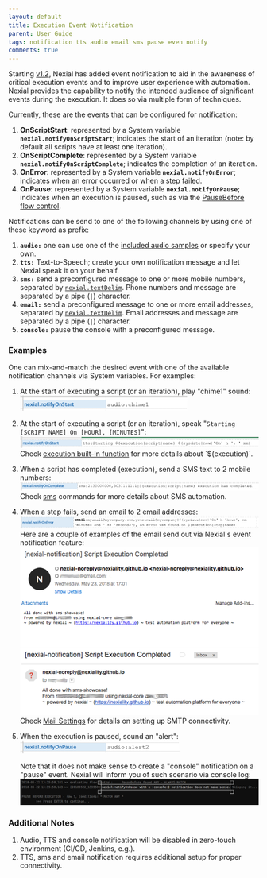 ```yaml
---
layout: default
title: Execution Event Notification
parent: User Guide
tags: notification tts audio email sms pause even notify
comments: true
---
```



Starting [v1.2](../release/nexial-core-v1.2.changelog), Nexial has added event notification to aid in the awareness of
critical execution events and to improve user experience with automation. Nexial provides the capability to notify
the intended audience of significant events during the execution. It does so via multiple form of techniques.

Currently, these are the events that can be configured for notification:
1. **OnScriptStart**: represented by a System variable **`nexial.notifyOnScriptStart`**; indicates the start of an 
   iteration (note: by default all scripts have at least one iteration).
2. **OnScriptComplete**: represented by a System variable **`nexial.notifyOnScriptComplete`**; indicates the completion 
   of an iteration.
3. **OnError**: represented by a System variable **`nexial.notifyOnError`**; indicates when an error occurred or when a 
   step failed.
4. **OnPause**: represented by a System variable **`nexial.notifyOnPause`**; indicates when an execution is paused, 
   such as via the [PauseBefore flow control](../flowcontrols/index#pausebefore()-/-pauseafter()).

Notifications can be send to one of the following channels by using one of these keyword as prefix:
1. **`audio:`** one can use one of the [included audio samples](../commands/sound/play(audio)#example) or specify your 
   own.
2. **`tts:`** Text-to-Speech; create your own notification message and let Nexial speak it on your behalf.
3. **`sms:`** send a preconfigured message to one or more mobile numbers, separated by 
   [`nexial.textDelim`](../systemvars/index#nexial.textDelim). Phone numbers and message are separated by a pipe 
   (`|`) character.
4. **`email:`** send a preconfigured message to one or more email addresses, separated by 
   [`nexial.textDelim`](../systemvars/index#nexial.textDelim). Email addresses and message are separated by a pipe 
   (`|`) character.
5. **`console:`** pause the console with a preconfigured message.


### Examples
One can mix-and-match the desired event with one of the available notification channels via System variables. For 
examples:

1. At the start of executing a script (or an iteration), play "chime1" sound: <br/>
   ![](image/ExecutionNotification_01.png)
   
2. At the start of executing a script (or an iteration), speak "`Starting [SCRIPT NAME] On [HOUR], [MINUTES]`":<br/>
   ![](image/ExecutionNotification_02.png)<br/>
   Check [execution built-in function](../functions/$(execution)) for more details about `$(execution)`.
   
3. When a script has completed (execution), send a SMS text to 2 mobile numbers:<br/>
   ![](image/ExecutionNotification_03.png)<br/>
   Check [sms](../commands/sms/index) commands for more details about SMS automation.
   
4. When a step fails, send an email to 2 email addresses:<br/>
   ![](image/ExecutionNotification_04.png)<br/>
   Here are a couple of examples of the email send out via Nexial's event notification feature:<br/>
   ![](image/ExecutionNotification_05.png)<br/>
   ![](image/ExecutionNotification_06.png)<br/>
   Check [Mail Settings](../commands/mail/index#mail-settings) for details on setting up SMTP connectivity.
   
5. When the execution is paused, sound an "alert":<br/>
   ![](image/ExecutionNotification_07.png)<br/>
   
   Note that it does not make sense to create a "console" notification on a "pause" event.  Nexial will inform you
   of such scenario via console log:<br/>
   ![](image/ExecutionNotification_08.png)


### Additional Notes
1. Audio, TTS and console notification will be disabled in zero-touch environment (CI/CD, Jenkins, e.g.).
2. TTS, sms and email notification requires additional setup for proper connectivity. 

